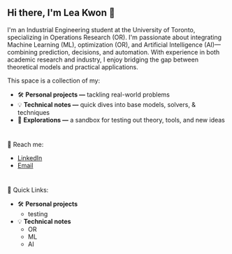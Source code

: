## Hi there, I'm Lea Kwon 👋

<!--
**klea47/klea47** is a ✨ _special_ ✨ repository because its `README.md` (this file) appears on your GitHub profile.

Here are some ideas to get you started:

- 🔭 I’m currently working on ...
- 🌱 I’m currently learning ...
- 👯 I’m looking to collaborate on ...
- 🤔 I’m looking for help with ...
- 💬 Ask me about ...
- 📫 How to reach me: ...
- 😄 Pronouns: ...
- ⚡ Fun fact: ...
\ is new line
-->

I'm an Industrial Engineering student at the University of Toronto, specializing in Operations Research (OR). I'm passionate about integrating Machine Learning (ML), optimization (OR), and Artificial Intelligence (AI)— combining prediction, decisions, and automation. With experience in both academic research and industry, I enjoy bridging the gap between theoretical models and practical applications.    

This space is a collection of my: 

* 🛠️ **Personal projects —** tackling real-world problems
* 💡 **Technical notes —** quick dives into base models, solvers, & techniques
* 🌱 **Explorations —** a sandbox for testing out theory, tools, and new ideas

#
💬 Reach me: 
* [LinkedIn](https://www.linkedin.com/in/lea-kwon-ba378a312/)
* [Email](mailto:leakwon47@gmail.com)

#
📂 Quick Links: 

* 🛠️ **Personal projects**
   - testing
* 💡 **Technical notes**
  - OR 
  - ML 
  - AI 
